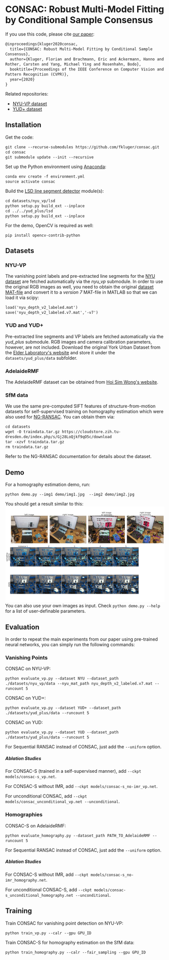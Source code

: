 # CONSAC: Robust Multi-Model Fitting by Conditional Sample Consensus

If you use this code, please cite [our paper](https://arxiv.org/abs/2001.02643):
```
@inproceedings{kluger2020consac,
  title={CONSAC: Robust Multi-Model Fitting by Conditional Sample Consensus},
  author={Kluger, Florian and Brachmann, Eric and Ackermann, Hanno and Rother, Carsten and Yang, Michael Ying and Rosenhahn, Bodo},
  booktitle={Proceedings of the IEEE Conference on Computer Vision and Pattern Recognition (CVPR)},
  year={2020}
}
```

Related repositories:
* [NYU-VP dataset](https://github.com/fkluger/nyu_vp)
* [YUD+ dataset](https://github.com/fkluger/yud_plus)

## Installation
Get the code:
```
git clone --recurse-submodules https://github.com/fkluger/consac.git
cd consac
git submodule update --init --recursive
```

Set up the Python environment using [Anaconda](https://www.anaconda.com/): 
```
conda env create -f environment.yml
source activate consac
```

Build the [LSD line segment detector](https://www.ipol.im/pub/art/2012/gjmr-lsd/) module(s):
```
cd datasets/nyu_vp/lsd
python setup.py build_ext --inplace
cd ../../yud_plus/lsd
python setup.py build_ext --inplace
```
For the demo, OpenCV is required as well:
```
pip install opencv-contrib-python
```

## Datasets
### NYU-VP
The vanishing point labels and pre-extracted line segments for the 
[NYU dataset](https://cs.nyu.edu/~silberman/datasets/nyu_depth_v2.html) are fetched automatically via the *nyu_vp* 
submodule. In order to use the original RGB images as well, you need to obtain the original 
[dataset MAT-file](http://horatio.cs.nyu.edu/mit/silberman/nyu_depth_v2/nyu_depth_v2_labeled.mat) and convert it to a 
*version 7* MAT-file in MATLAB so that we can load it via scipy:
```
load('nyu_depth_v2_labeled.mat')
save('nyu_depth_v2_labeled.v7.mat','-v7')
```

### YUD and YUD+
Pre-extracted line segments and VP labels are fetched automatically via the *yud_plus* submodule. RGB images and camera 
calibration parameters, however, are not included. Download the original York Urban Dataset from the 
[Elder Laboratory's website](http://www.elderlab.yorku.ca/resources/york-urban-line-segment-database-information/) and 
store it under the ```datasets/yud_plus/data``` subfolder. 


### AdelaideRMF
The AdelaideRMF dataset can be obtained from [Hoi Sim Wong's website](https://cs.adelaide.edu.au/~hwong/doku.php?id=data).

### SfM data
We use the same pre-computed SIFT features of structure-from-motion datasets for self-supervised training on homography 
estimation which were also used for [NG-RANSAC](https://github.com/vislearn/ngransac). You can obtain them via:
```
cd datasets
wget -O traindata.tar.gz https://cloudstore.zih.tu-dresden.de/index.php/s/Gj28LoQjkf9qO5c/download
tar -xzvf traindata.tar.gz
rm traindata.tar.gz
```
Refer to the NG-RANSAC documentation for details about the dataset.

## Demo
For a homography estimation demo, run:
```
python demo.py --img1 demo/img1.jpg  --img2 demo/img2.jpg 
```
You should get a result similar to this:
![example result](demo/example_result.jpg)
You can also use your own images as input. Check ```python demo.py --help``` for a list of user-definable parameters.

## Evaluation
In order to repeat the main experiments from our paper using pre-trained neural networks, you can simply run the following commands:

### Vanishing Points
CONSAC on NYU-VP:
```
python evaluate_vp.py --dataset NYU --dataset_path ./datasets/nyu_vp/data --nyu_mat_path nyu_depth_v2_labeled.v7.mat --runcount 5 
```
CONSAC on YUD+:
```
python evaluate_vp.py --dataset YUD+ --dataset_path ./datasets/yud_plus/data --runcount 5 
```
CONSAC on YUD:
```
python evaluate_vp.py --dataset YUD --dataset_path ./datasets/yud_plus/data --runcount 5 
```
For Sequential RANSAC instead of CONSAC, just add the ```--uniform``` option. 

##### Ablation Studies 
For CONSAC-S (trained in a self-supervised manner), add ```--ckpt models/consac-s_vp.net```. 

For CONSAC-S without IMR, add ```--ckpt models/consac-s_no-imr_vp.net```. 

For unconditional CONSAC, add ```--ckpt models/consac_unconditional_vp.net --unconditional```. 

### Homographies
CONSAC-S on AdelaideRMF:
```
python evaluate_homography.py --dataset_path PATH_TO_AdelaideRMF --runcount 5
```
For Sequential RANSAC instead of CONSAC, just add the ```--uniform``` option. 

##### Ablation Studies 
For CONSAC-S without IMR, add ```--ckpt models/consac-s_no-imr_homography.net```. 

For unconditional CONSAC-S, add ```--ckpt models/consac-s_unconditional_homography.net --unconditional```. 

## Training
Train CONSAC for vanishing point detection on NYU-VP:
```
python train_vp.py --calr --gpu GPU_ID
```
Train CONSAC-S for homography estimation on the SfM data:
```
python train_homography.py --calr --fair_sampling --gpu GPU_ID
```